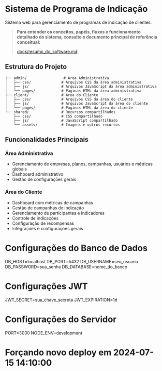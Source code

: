 # Sistema de Programa de Indicação

Sistema web para gerenciamento de programas de indicação de clientes.

> **Para entender os conceitos, papéis, fluxos e funcionamento detalhado do sistema, consulte o documento principal de referência conceitual:**
> 
> [docs/resumo_do_software.md](docs/resumo_do_software.md)

## Estrutura do Projeto

```
├── admin/                 # Área Administrativa
│   ├── css/              # Arquivos CSS da área administrativa
│   ├── js/               # Arquivos JavaScript da área administrativa
│   └── pages/            # Páginas HTML da área administrativa
├── client/               # Área do Cliente
│   ├── css/              # Arquivos CSS da área do cliente
│   ├── js/               # Arquivos JavaScript da área do cliente
│   └── pages/            # Páginas HTML da área do cliente
└── shared/               # Recursos compartilhados
    ├── css/              # CSS compartilhado
    ├── js/               # JavaScript compartilhado
    └── assets/           # Imagens e outros recursos
```

## Funcionalidades Principais

### Área Administrativa
- Gerenciamento de empresas, planos, campanhas, usuários e métricas globais
- Dashboard administrativo
- Gestão de configurações gerais

### Área do Cliente
- Dashboard com métricas de campanhas
- Gestão de campanhas de indicação
- Gerenciamento de participantes e indicadores
- Controle de indicações
- Configuração de recompensas
- Integrações e configurações gerais

# Configurações do Banco de Dados
DB_HOST=localhost
DB_PORT=5432
DB_USERNAME=seu_usuario
DB_PASSWORD=sua_senha
DB_DATABASE=nome_do_banco

# Configurações JWT
JWT_SECRET=sua_chave_secreta
JWT_EXPIRATION=1d

# Configurações do Servidor
PORT=3000
NODE_ENV=development 
# Forçando novo deploy em 2024-07-15 14:10:00
